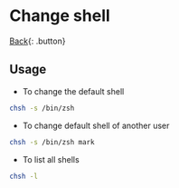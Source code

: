 # Change shell

[Back](../index.md#unix){: .button}

## Usage

- To change the default shell

```sh
chsh -s /bin/zsh
```

- To change default shell of another user

```sh
chsh -s /bin/zsh mark
```

- To list all shells

```sh
chsh -l
```

